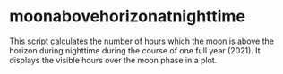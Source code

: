 # moonabovehorizonatnighttime
 This script calculates the number of hours which the moon is above the horizon during nighttime during the course of one full year (2021). It displays the visible hours over the moon phase in a plot.
